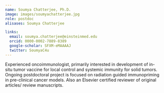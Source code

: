 ```yaml
---
name: Soumya Chatterjee, Ph.D.
image: images/soumyachatterjee.jpg
role: postdoc
alisases: Soumya Chatterjee

links:
  email: soumya.chatterjee@einsteinmed.edu
  orcid: 0000-0002-7889-8389
  google-scholar: SFXM-eMAAAAJ
  twitter: SoumyaC4u
---
```


Experienced oncoimmunologist, primarily interested in development of in-situ tumor vaccine for local control and systemic immunity for solid tumors. Ongoing postdoctoral project is focused on radiation guided immunopriming in pre-clinical cancer models. Also an Elsevier certified reviewer of original articles/ review manuscripts.